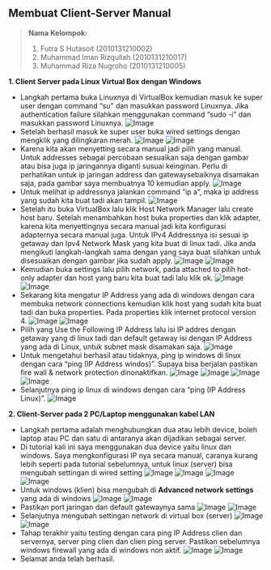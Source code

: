 ## Membuat Client-Server Manual
> **Nama Kelompok:**
> 1. Futra S Hutasoit (2010131210002)
> 2. Muhammad Iman Rizqullah (2010131210017)
> 3. Muhammad Riza Nugroho (2010131210005)

**1. Client Server pada Linux Virtual Box dengan Windows**
+ Langkah pertama buka Linuxnya di VirtualBox kemudian masuk ke super user dengan command “su” dan masukkan password Linuxnya. Jika authentication failure silahkan menggunakan command “sudo -i” dan masukkan password Linuxnya.
![Image](img/tugas1no1_1.png)
+ Setelah berhasil masuk ke super user buka wired settings dengan mengklik yang dilingkaran merah.
![Image](img/tugas1no1_2.png)
![Image](img/tugas1no1_3.png)
+ Karena kita akan menyetting secara manual jadi pilih yang manual. Untuk addresses sebagai percobaan sesuaikan saja dengan gambar atau bisa juga ip jaringannya diganti susuai keinginan. Perlu di perhatikan untuk ip jaringan address dan gatewaysebaiknya disamakan saja, pada gambar saya membuatnya 10 kemudian apply.
![Image](img/tugas1no1_4.png)
+ Untuk melihat ip addressnya jalankan command “ip a”, maka ip address yang sudah kita buat tadi akan tampil. 
![Image](img/tugas1no1_5.png)
+ Setelah itu buka VirtualBox lalu klik Host Network Manager lalu create host baru. Setelah menambahkan host buka properties dan klik adapter, karena kita menyettingnya secara manual jadi kita konfigurasi adapternya secara manual juga. Untuk IPv4 Addressnya isi sesuai ip getaway dan Ipv4 Network Mask yang kita buat di linux tadi. Jika anda mengikuti langkah-langkah sama dengan yang saya buat silahkan untuk disesuaikan dengan gambar jika sudah apply. 
![Image](img/tugas1no1_6.png)
![Image](img/tugas1no1_7.png)
+ Kemudian buka settings lalu pilih network, pada attached to pilih hot-only adapter dan host yang baru kita buat tadi lalu klik ok.
![Image](img/tugas1no1_8.png)
![Image](img/tugas1no1_9.png)
+ Sekarang kita mengatur IP Address yang ada di windows dengan cara membuka network connections kemudian klik host yang sudah kita buat tadi dan buka properties. Pada properties klik internet protocol version 4.
![Image](img/tugas1no1_10.png)
![Image](img/tugas1no1_11.png)
+ Pilih yang Use the Following IP Address lalu isi IP addres dengan getaway yang di linux tadi dan default getaway isi dengan IP Address yang ada di Linux, untuk subnet mask disamakan saja.
![Image](img/tugas1no1_12.png)
+ Untuk mengetahui berhasil atau tidaknya, ping ip windows di linux dengan cara “ping (IP Address windos)”. Supaya bisa berjalan pastikan fire wall & network protection dinonaktifkan.
![Image](img/tugas1no1_13.png)
![Image](img/tugas1no1_14.png)
![Image](img/tugas1no1_15.png)
![Image](img/tugas1no1_16.png)
+ Selanjutnya ping ip linux di windows dengan cara “ping (IP Address Linux)”.
![Image](img/tugas1no1_17.png)

**2. Client-Server pada 2 PC/Laptop menggunakan kabel LAN**
+ Langkah pertama adalah menghubungkan dua atau lebih device, boleh laptop atau PC dan satu di antaranya akan dijadikan sebagai server.
+ Di tutorial kali ini saya menggunakan dua device yaitu linux dan windows. Saya mengkonfigurasi IP nya secara manual, caranya kurang lebih seperti pada tutorial sebelumnya, untuk linux (server) bisa mengubah settingan di wired setting
![Image](img/tugas1no2_1.png)
![Image](img/tugas1no2_2.png)
![Image](img/tugas1no2_3.png)
![Image](img/tugas1no2_4.png)
+ Untuk windows (klien) bisa mengubah di **Advanced network settings** yang ada di windows
![Image](img/tugas1no2_5.PNG)
![Image](img/tugas1no2_6.PNG)
+ Pastikan port jaringan dan default gatewaynya sama
![Image](img/tugas1no2_7.PNG)
![Image](img/tugas1no2_8.PNG)
+ Selanjutnya mengubah settingan network di virtual box (server)
![Image](img/tugas1no2_9.png)
![Image](img/tugas1no2_10.png)
+ Tahap terakhir yaitu testing dengan cara ping IP Address clien dan servernya, server ping clien dan clien ping server. Pastikan sebelumnya windows firewall yang ada di windows non aktif.
![Image](img/tugas1no2_11.png)
![Image](img/tugas1no2_12.png)
+ Selamat anda telah berhasil.
